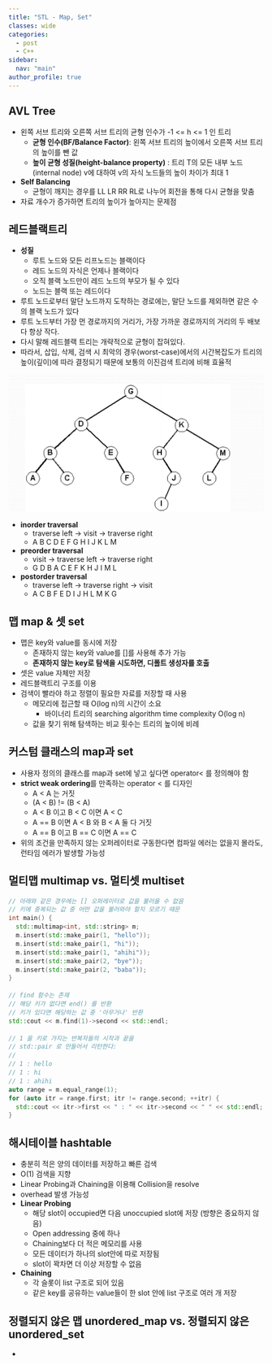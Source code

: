 ```yaml
---
title: "STL - Map, Set"
classes: wide
categories: 
  - post
  - C++
sidebar:
  nav: "main"
author_profile: true
---
```


## AVL Tree
* 왼쪽 서브 트리와 오른쪽 서브 트리의 균형 인수가 -1 <= h <= 1 인 트리
  * **균형 인수(BF/Balance Factor)**: 왼쪽 서브 트리의 높이에서 오른쪽 서브 트리의 높이를 뺀 값
  * **높이 균형 성질(height-balance property)** : 트리 T의 모든 내부 노드(internal node) v에 대하여 v의 자식 노드들의 높이 차이가 최대 1
* **Self Balancing**
  * 균형이 깨지는 경우를 LL LR RR RL로 나누어 회전을 통해 다시 균형을 맞춤
* 자료 개수가 증가하면 트리의 높이가 높아지는 문제점

## 레드블랙트리
* **성질**
  * 루트 노드와 모든 리프노드는 블랙이다
  * 레드 노드의 자식은 언제나 블랙이다
  * 오직 블랙 노드만이 레드 노드의 부모가 될 수 있다
  * 노드는 블랙 또는 레드이다
* 루트 노드로부터 말단 노드까지 도착하는 경로에는, 말단 노드를 제외하면 같은 수의 블랙 노드가 있다
* 루트 노드부터 가장 먼 경로까지의 거리가, 가장 가까운 경로까지의 거리의 두 배보다 항상 작다. 
* 다시 말해 레드블랙 트리는 개략적으로 균형이 잡혀있다. 
* 따라서, 삽입, 삭제, 검색 시 최악의 경우(worst-case)에서의 시간복잡도가 트리의 높이(깊이)에 따라 결정되기 때문에 보통의 이진검색 트리에 비해 효율적 

![post_thumbnail](/assets/images/tree.png)
* **inorder traversal** 
  * traverse left → visit → traverse right
  * A B C D E F G H I J K L M
* **preorder traversal**
  * visit → traverse left → traverse right
  * G D B A C E F K H J I M L
* **postorder traversal**
  * traverse left → traverse right → visit
  * A C B F E D I J H L M K G

## 맵 map & 셋 set
* 맵은 key와 value를 동시에 저장
  * 존재하지 않는 key와 value를 []를 사용해 추가 가능
  * **존재하지 않는 key로 탐색을 시도하면, 디폴트 생성자를 호출**
* 셋은 value 자체만 저장
* 레드블랙트리 구조를 이용
* 검색이 빨라야 하고 정렬이 필요한 자료를 저장할 때 사용
  * 메모리에 접근할 때 O(log n)의 시간이 소요
    * 바이너리 트리의 searching algorithm time complexity O(log n)
  * 값을 찾기 위해 탐색하는 비교 횟수는 트리의 높이에 비례

## 커스텀 클래스의 map과 set
* 사용자 정의의 클래스를 map과 set에 넣고 싶다면 operator< 를 정의해야 함
* **strict weak ordering**를 만족하는 operator < 를 디자인
  * A < A 는 거짓
  * (A < B) != (B < A)
  * A < B 이고 B < C 이면 A < C
  * A == B 이면 A < B 와 B < A 둘 다 거짓
  * A == B 이고 B == C 이면 A == C
* 위의 조건을 만족하지 않는 오퍼레이터로 구동한다면 컴파일 에러는 없을지 몰라도, 런타임 에러가 발생할 가능성

## 멀티맵 multimap vs. 멀티셋 multiset

```c++
// 아래와 같은 경우에는 [] 오퍼레이터로 값을 불러올 수 없음
// 키에 중복되는 값 중 어떤 값을 불러와야 할지 모르기 때문
int main() {
  std::multimap<int, std::string> m;
  m.insert(std::make_pair(1, "hello"));
  m.insert(std::make_pair(1, "hi"));
  m.insert(std::make_pair(1, "ahihi"));
  m.insert(std::make_pair(2, "bye"));
  m.insert(std::make_pair(2, "baba"));
}

// find 함수는 존재
// 해당 키가 없다면 end() 를 반환
// 키가 있다면 해당하는 값 중 '아무거나' 반환
std::cout << m.find(1)->second << std::endl;

// 1 을 키로 가지는 반복자들의 시작과 끝을
// std::pair 로 만들어서 리턴한다:
// 
// 1 : hello 
// 1 : hi 
// 1 : ahihi 
auto range = m.equal_range(1);
for (auto itr = range.first; itr != range.second; ++itr) {
  std::cout << itr->first << " : " << itr->second << " " << std::endl;
}
```

## 해시테이블 hashtable
* 충분히 적은 양의 데이터를 저장하고 빠른 검색
* O(1) 검색을 지향
* Linear Probing과 Chaining을 이용해 Collision을 resolve
* overhead 발생 가능성
* **Linear Probing**
  * 해당 slot이 occupied면 다음 unoccupied slot에 저장 (방향은 중요하지 않음)
  * Open addressing 중에 하나
  * Chaining보다 더 적은 메모리를 사용
  * 모든 데이터가 하나의 slot안에 따로 저장됨
  * slot이 꽉차면 더 이상 저장할 수 없음
* **Chaining**
  * 각 슬롯이 list 구조로 되어 있음
  * 같은 key를 공유하는 value들이 한 slot 안에 list 구조로 여러 개 저장

## 정렬되지 않은 맵 unordered_map vs. 정렬되지 않은 unordered_set
* 